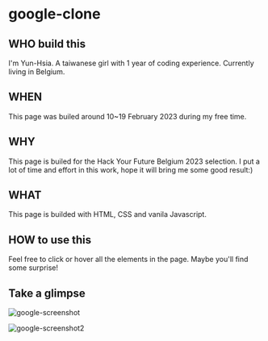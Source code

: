 # google-clone

## WHO build this

I'm Yun-Hsia. A taiwanese girl with 1 year of coding experience. Currently living in Belgium.

## WHEN

This page was builed around 10~19 February 2023 during my free time.

## WHY

This page is builed for the Hack Your Future Belgium 2023 selection. I put a lot of time and effort in this work, hope it will bring me some good result:)

## WHAT

This page is builded with HTML, CSS and vanila Javascript.

## HOW to use this

Feel free to click or hover all the elements in the page. Maybe you'll find some surprise!

## Take a glimpse

![google-screenshot](https://cdn.glitch.global/affffcff-04ce-4194-ba95-1bf644268130/google%20screenshot-1.png?v=1676822117903)

![google-screenshot2](https://cdn.glitch.global/affffcff-04ce-4194-ba95-1bf644268130/google%20screenshot-2.png?v=1676822122932)
